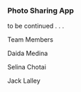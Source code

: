 ### Photo Sharing App

to be continued . . . 

Team Members 

Daida Medina

Selina Chotai

Jack Lalley

